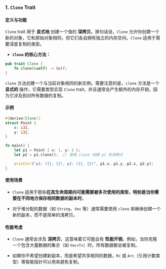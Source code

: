 ### 1. `Clone` Trait

#### 定义与功能

`Clone` trait 用于 **显式地** 创建一个值的 **深拷贝**。换句话说，`Clone` 允许你创建一个新的对象，它和原始对象相同，但它们各自拥有独立的内存空间。`Clone` 适用于需要深度复制的类型。

- **`Clone` 的核心方法：**
```rust
pub trait Clone {
    fn clone(&self) -> Self;
}
```

`clone` 方法创建一个与当前对象相同的新实例。需要注意的是，`clone` 方法是一个 **显式的** 操作，它需要类型实现 `Clone` trait，并且通常会产生额外的内存开销，因为它涉及到对所有数据的复制。

#### 示例
```rust
#[derive(Clone)]
struct Point {
    x: i32,
    y: i32,
}

fn main() {
    let p1 = Point { x: 1, y: 2 };
    let p2 = p1.clone();  // 使用 clone 创建 p1 的深拷贝

    println!("p1: ({}, {}), p2: ({}, {})", p1.x, p1.y, p2.x, p2.y);
}

```

#### 使用场景

- `Clone` 适用于那些**在其生命周期内可能需要被多次使用的类型，特别是当你需要在不同地方保存相同数据的副本时**。
    
- 对于堆分配的数据（如 `String`、`Vec` 等）通常需要使用 `clone` 来确保创建一个新的副本，而不是简单的浅拷贝。


#### 性能考虑

- `Clone` 通常会涉及 **深拷贝**，这意味着它可能会有 **性能开销**。例如，当你克隆一个包含大量数据的集合（如 `Vec<T>`）时，所有数据都会被复制。
    
- 如果你不希望创建新副本，而是希望共享相同的数据，`Rc` 或 `Arc`（引用计数类型）等智能指针可以用来避免复制。